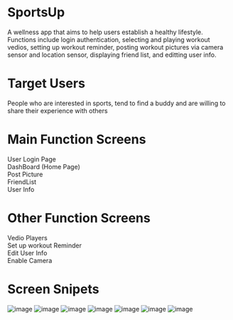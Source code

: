 # SportsUp
A wellness app that aims to help users establish a healthy lifestyle. Functions include login authentication, selecting and playing workout vedios, setting up workout reminder, posting workout pictures via camera sensor and location sensor, displaying friend list, and editting user info. 
# Target Users
People who are interested in sports, tend to find a buddy and are willing to share their experience with others
# Main Function Screens
User Login Page <br />
DashBoard (Home Page) <br />
Post Picture <br />
FriendList <br />
User Info <br />
# Other Function Screens
Vedio Players <br />
Set up workout Reminder <br />
Edit User Info <br />
Enable Camera <br />
# Screen Snipets
![image](https://user-images.githubusercontent.com/76186275/145694014-9a53c75a-9145-4a09-99d7-e3f99aac08f8.png)
![image](https://user-images.githubusercontent.com/76186275/145694022-ea314a61-5a66-42c4-b62d-a446ee6df93e.png)
![image](https://user-images.githubusercontent.com/76186275/145694031-e61dad78-28c5-4b09-b079-3e58aa412f92.png)
![image](https://user-images.githubusercontent.com/76186275/145694038-8144a6d9-2435-46c5-85f1-53f15f043cc9.png)
![image](https://user-images.githubusercontent.com/76186275/145694049-555a8f4d-d7a0-4a9d-9f8e-ff86839b5776.png)
![image](https://user-images.githubusercontent.com/76186275/145694054-6f988e7d-f630-4ed9-935e-a311a83b23dc.png)
![image](https://user-images.githubusercontent.com/76186275/145694061-4c9cc00d-3133-4cdc-8fc0-a5f7cd699cf9.png)




